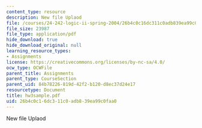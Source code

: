 ```yaml
---
content_type: resource
description: New file Uplaod
file: /courses/24-242-logic-ii-spring-2004/26b4c0c16dc311c0adb839ea99c0faa0_hw3sample.pdf
file_size: 23987
file_type: application/pdf
hide_download: true
hide_download_original: null
learning_resource_types:
- Assignments
license: https://creativecommons.org/licenses/by-nc-sa/4.0/
ocw_type: OCWFile
parent_title: Assignments
parent_type: CourseSection
parent_uid: 84b78226-819d-42f2-b120-d8ec37d24e17
resourcetype: Document
title: hw3sample.pdf
uid: 26b4c0c1-6dc3-11c0-adb8-39ea99c0faa0
---
```

New file Uplaod